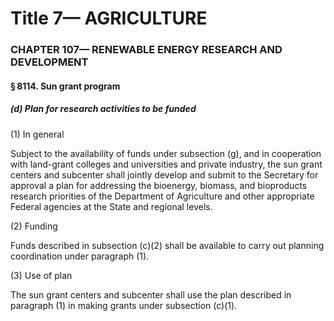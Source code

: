 
# Title 7— AGRICULTURE
### CHAPTER 107— RENEWABLE ENERGY RESEARCH AND DEVELOPMENT
#### § 8114. Sun grant program
##### (d) Plan for research activities to be funded

(1) In general

Subject to the availability of funds under subsection (g), and in cooperation with land-grant colleges and universities and private industry, the sun grant centers and subcenter shall jointly develop and submit to the Secretary for approval a plan for addressing the bioenergy, biomass, and bioproducts research priorities of the Department of Agriculture and other appropriate Federal agencies at the State and regional levels.

(2) Funding

Funds described in subsection (c)(2) shall be available to carry out planning coordination under paragraph (1).

(3) Use of plan

The sun grant centers and subcenter shall use the plan described in paragraph (1) in making grants under subsection (c)(1).
